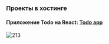 ### Проекты в хостинге

<h4 align="left">Приложение Todo на React: <a href="https://react-hooks-607c6.firebaseapp.com/" target="_blank">Todo app</a></h4>

![213](https://user-images.githubusercontent.com/52714747/103359805-c601c080-4ae2-11eb-89ee-565b5516377f.PNG)


